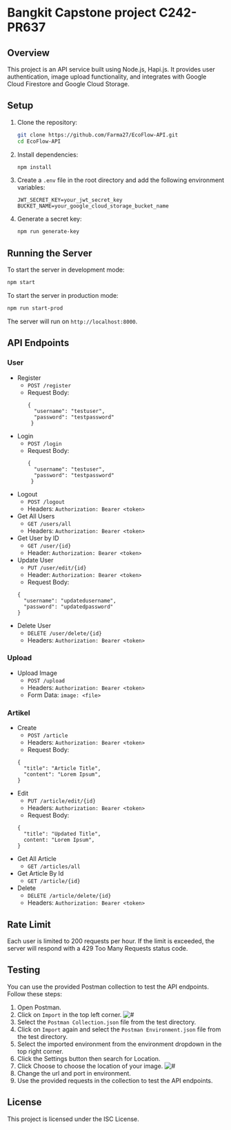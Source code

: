 # Bangkit Capstone project C242-PR637

## Overview

This project is an API service built using Node.js, Hapi.js. It provides user authentication, image upload functionality, and integrates with Google Cloud Firestore and Google Cloud Storage.

## Setup

1. Clone the repository:
    ```sh
    git clone https://github.com/Farma27/EcoFlow-API.git
    cd EcoFlow-API
    ```

2. Install dependencies:
    ```sh
    npm install
    ```

3. Create a `.env` file in the root directory and add the following environment variables:
    ```env
    JWT_SECRET_KEY=your_jwt_secret_key
    BUCKET_NAME=your_google_cloud_storage_bucket_name
    ```

4. Generate a secret key:
    ```sh
    npm run generate-key
    ```

## Running the Server

To start the server in development mode:
```sh
npm start
```

To start the server in production mode:
```sh
npm run start-prod
```

The server will run on ```http://localhost:8000```.

## API Endpoints 

### User

- Register
  - ```POST /register```
  - Request Body: 
    ```
    { 
      "username": "testuser",
      "password": "testpassword"
     }
    ```
- Login
  - ```POST /login```
  - Request Body: 
    ```
    { 
      "username": "testuser",
      "password": "testpassword"
     }
    ```
- Logout
  - ```POST /logout```
  - Headers: ```Authorization: Bearer <token>```
- Get All Users
  - ```GET /users/all```
  - Headers: ```Authorization: Bearer <token>```
- Get User by ID
  - ```GET /user/{id}```
  - Header: ```Authorization: Bearer <token>```
- Update User
  - ```PUT /user/edit/{id}```
  - Header: ```Authorization: Bearer <token>```
  - Request Body: 
  ```
  { 
    "username": "updatedusername",
    "password": "updatedpassword"
  }
  ```
- Delete User
  - ```DELETE /user/delete/{id}```
  - Headers: ```Authorization: Bearer <token>```

### Upload

- Upload Image
  - ```POST /upload```
  - Headers: ```Authorization: Bearer <token>```
  - Form Data: ```image: <file>```

### Artikel

- Create
  - ```POST /article```
  - Headers: ```Authorization: Bearer <token>```
  - Request Body: 
  ```
  {
    "title": "Article Title",
    "content": "Lorem Ipsum",
  }
  ```
- Edit 
  - ```PUT /article/edit/{id}```
  - Headers: ```Authorization: Bearer <token>```
  - Request Body: 
  ```
  {
    "title": "Updated Title",
    content: "Lorem Ipsum",
  }
- Get All Article
  - ```GET /articles/all```
- Get Article By Id
  - ```GET /article/{id}```
- Delete
  - ```DELETE /article/delete/{id}```
  - Headers: ```Authorization: Bearer <token>```

## Rate Limit

Each user is limited to 200 requests per hour. If the limit is exceeded, the server will respond with a 429 Too Many Requests status code.

## Testing

You can use the provided Postman collection to test the API endpoints. Follow these steps:

1. Open Postman.
2. Click on `Import` in the top left corner.
    <img alt="#" src="https://imgur.com/I7vftCo">
3. Select the `Postman Collection.json` file from the test directory.
4. Click on `Import` again and select the `Postman Environment.json` file from the test directory.
5. Select the imported environment from the environment dropdown in the top right corner.
6. Click the Settings button then search for Location.
7. Click Choose to choose the location of your image.
    <img alt="#" src="https://imgur.com/Wy8yr64">
8. Change the url and port in environment.
8. Use the provided requests in the collection to test the API endpoints.

## License

This project is licensed under the ISC License.